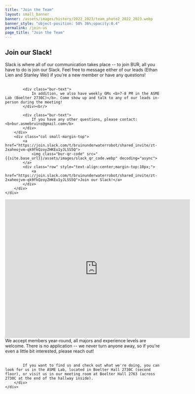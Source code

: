 ```yaml
---
title: "Join the Team"
layout: small_banner
banner: /assets/images/history/2022_2023/team_photo2_2022_2023.webp
banner_style: "object-position: 50% 36%;opacity:0.4"
permalink: /join-us
page_title: "Join the Team"
---
```


<div class="bur-wide-container" style="margin-bottom:20px;margin-top:10px;">
    <div class="row bur-subteam-row" markdown="0">
        <div class="col">
            <h2>Join our Slack!</h2>
            <div class="bur-text">
                Slack is where all of our communication takes place -- to join BUR, all you have to do is join our Slack. Feel free to message either of our leads (Ethan Lien and Stanley Wei) if you're a new member or have any questions!
            </div><br/>

            <div class="bur-text">
                In addition, we also have weekly GMs <b>7-8 PM in the ASME Lab (Boelter 2730C)</b>. Come show up and talk to any of our leads in-person during the meeting!
            </div><br/>

            <div class="bur-text">
                If you have any other questions, please contact: <b>bur.asmebruins@gmail.com</b>
            </div>
        </div>
        <div class="col small-margin-top">
            <a href="https://join.slack.com/t/bruinunderwaterrobot/shared_invite/zt-2xaheojvm-qk9fkQzoyZHKEu1yJLSS5Q">
                <img class="bur-qr-code" src="{{site.base_url}}/assets/images/slack_qr_code.webp" decoding="async">
            </a>
            <div class="row" style="text-align:center;margin-top:10px;">
                <a href="https://join.slack.com/t/bruinunderwaterrobot/shared_invite/zt-2xaheojvm-qk9fkQzoyZHKEu1yJLSS5Q">Join our Slack!</a>
            </div>
        </div>
    </div>
</div>

<div class="bur-wide-container">
    <div class="row bur-subteam-row" markdown="0">
        <div class="col small-margin-top">
            <iframe src="https://www.google.com/maps/embed?pb=!1m17!1m12!1m3!1d1558.7733401169535!2d-118.4440065632043!3d34.0684572827653!2m3!1f0!2f0!3f0!3m2!1i1024!2i768!4f13.1!3m2!1m1!2zMzTCsDA0JzA2LjUiTiAxMTjCsDI2JzM1LjAiVw!5e1!3m2!1sen!2sus!4v1747375054026!5m2!1sen!2sus" width="600" height="450" style="border:0;" allowfullscreen="" loading="lazy" referrerpolicy="no-referrer-when-downgrade"></iframe>
        </div>
        <div class="col">
            We accept members year-round, all majors and experience levels are welcome. There is no application -- we never turn anyone away, so if you're even a little bit interested, please reach out! <br/><br/>
        
            If you want to find us and check out what we're doing, you can look for us in the ASME Lab, located in Boelter Hall 2730C (second floor), or visit us in our meeting room at Boelter Hall 2763 (across 2730C at the end of the hallway inside). 
        </div>
    </div>
</div>
